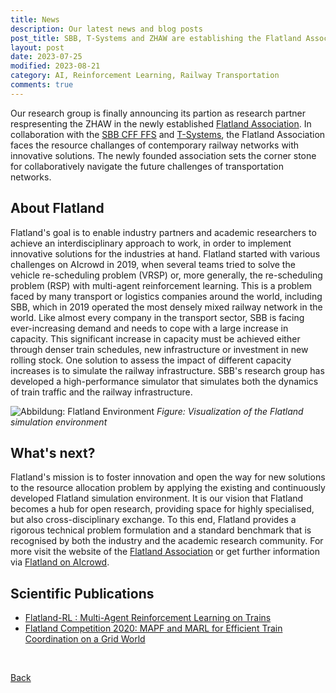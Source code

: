 ```yaml
---
title: News
description: Our latest news and blog posts
post_title: SBB, T-Systems and ZHAW are establishing the Flatland Association.
layout: post
date: 2023-07-25
modified: 2023-08-21
category: AI, Reinforcement Learning, Railway Transportation
comments: true
---
```


Our research group is finally announcing its partion as research partner respresenting the ZHAW in the newly established [Flatland Association](https://www.flatland-association.org/). 
In collaboration with the [SBB CFF FFS](https://www.sbb.ch/de) and [T-Systems](https://www.t-systems.com/de/en), the Flatland Association faces the resource challanges of contemporary railway networks with innovative 
solutions. The newly founded association sets the corner stone for collaboratively navigate the future challenges of transportation networks. 
<!-- more -->

## About Flatland

Flatland's goal is to enable industry partners and academic researchers to achieve an interdisciplinary approach to work, in order to implement innovative solutions for 
the industries at hand. Flatland started with various challenges on AIcrowd in 2019, when several teams tried to solve the vehicle re-scheduling problem (VRSP) or, more 
generally, the re-scheduling problem (RSP) with multi-agent reinforcement learning. This is a problem faced by many transport or logistics companies around the world, 
including SBB, which in 2019 operated the most densely mixed railway network in the world. Like almost every company in the transport sector, SBB is facing ever-increasing demand 
and needs to cope with a large increase in capacity. This significant increase in capacity must be achieved either through denser train schedules, new infrastructure or 
investment in new rolling stock. One solution to assess the impact of different capacity increases is to simulate the railway infrastructure. SBB's research group has 
developed a high-performance simulator that simulates both the dynamics of train traffic and the railway infrastructure.

![Abbildung: Flatland Environment](https://intelligentsystemsgroup.github.io/pictures/flatland-env.gif)
_Figure: Visualization of the Flatland simulation environment_

## What's next?
Flatland's mission is to foster innovation and open the way for new solutions to the resource allocation problem by 
applying the existing and continuously developed Flatland simulation environment. It is our vision that Flatland becomes a hub for open research, providing space for highly specialised, but also cross-disciplinary 
exchange. To this end, Flatland provides a rigorous technical problem formulation and a standard benchmark that is recognised by both the industry and the academic research 
community. For more visit the website of the [Flatland Association](https://www.flatland-association.org/) or get further information via [Flatland on AIcrowd](https://flatland.aicrowd.com/intro.html).


## Scientific Publications

- [Flatland-RL : Multi-Agent Reinforcement Learning on Trains](https://arxiv.org/pdf/2103.16511.pdf)
- [Flatland Competition 2020: MAPF and MARL for Efficient Train Coordination on a Grid World](https://arxiv.org/pdf/2012.05893.pdf)

<br>


[Back](https://intelligentsystemsgroup.github.io/pages/news.html)

<br>